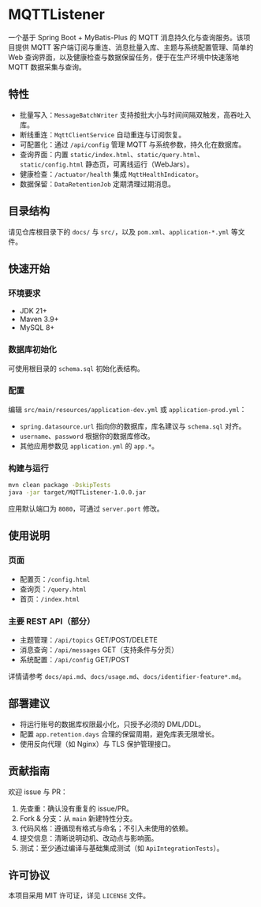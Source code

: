 # MQTTListener

一个基于 Spring Boot + MyBatis-Plus 的 MQTT 消息持久化与查询服务。该项目提供 MQTT 客户端订阅与重连、消息批量入库、主题与系统配置管理、简单的 Web 查询界面，以及健康检查与数据保留任务，便于在生产环境中快速落地 MQTT 数据采集与查询。

## 特性
- 批量写入：`MessageBatchWriter` 支持按批大小与时间间隔双触发，高吞吐入库。
- 断线重连：`MqttClientService` 自动重连与订阅恢复。
- 可配置化：通过 `/api/config` 管理 MQTT 与系统参数，持久化在数据库。
- 查询界面：内置 `static/index.html`、`static/query.html`、`static/config.html` 静态页，可离线运行（WebJars）。
- 健康检查：`/actuator/health` 集成 `MqttHealthIndicator`。
- 数据保留：`DataRetentionJob` 定期清理过期消息。

## 目录结构
请见仓库根目录下的 `docs/` 与 `src/`，以及 `pom.xml`、`application-*.yml` 等文件。

## 快速开始
### 环境要求
- JDK 21+
- Maven 3.9+
- MySQL 8+

### 数据库初始化
可使用根目录的 `schema.sql` 初始化表结构。

### 配置
编辑 `src/main/resources/application-dev.yml` 或 `application-prod.yml`：
- `spring.datasource.url` 指向你的数据库，库名建议与 `schema.sql` 对齐。
- `username`、`password` 根据你的数据库修改。
- 其他应用参数见 `application.yml` 的 `app.*`。

### 构建与运行
```bash
mvn clean package -DskipTests
java -jar target/MQTTListener-1.0.0.jar
```

应用默认端口为 `8080`，可通过 `server.port` 修改。

## 使用说明
### 页面
- 配置页：`/config.html`
- 查询页：`/query.html`
- 首页：`/index.html`

### 主要 REST API（部分）
- 主题管理：`/api/topics` GET/POST/DELETE
- 消息查询：`/api/messages` GET（支持条件与分页）
- 系统配置：`/api/config` GET/POST

详情请参考 `docs/api.md`、`docs/usage.md`、`docs/identifier-feature*.md`。

## 部署建议
- 将运行账号的数据库权限最小化，只授予必须的 DML/DDL。
- 配置 `app.retention.days` 合理的保留周期，避免库表无限增长。
- 使用反向代理（如 Nginx）与 TLS 保护管理接口。

## 贡献指南
欢迎 issue 与 PR：
1. 先查重：确认没有重复的 issue/PR。
2. Fork & 分支：从 `main` 新建特性分支。
3. 代码风格：遵循现有格式与命名；不引入未使用的依赖。
4. 提交信息：清晰说明动机、改动点与影响面。
5. 测试：至少通过编译与基础集成测试（如 `ApiIntegrationTests`）。

## 许可协议
本项目采用 MIT 许可证，详见 `LICENSE` 文件。



